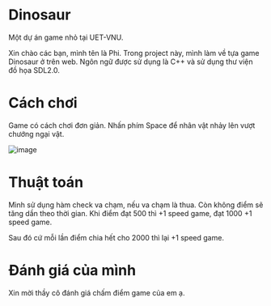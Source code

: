 # Dinosaur
Một dự án game nhỏ tại UET-VNU.

Xin chào các bạn, mình tên là Phi. Trong project này, mình làm về tựa game Dinosaur ở trên web. Ngôn ngữ được sử dụng là C++ và sử dụng thư viện đồ họa SDL2.0.

# Cách chơi
Game có cách chơi đơn giản. Nhấn phím Space để nhân vật nhảy lên vượt chướng ngại vật.

![image](https://user-images.githubusercontent.com/100513675/170081540-1ca3d62a-45fe-471f-8147-49b34c5eec0b.png)

# Thuật toán
Mình sử dụng hàm check va chạm, nếu va chạm là thua. Còn không điểm sẽ tăng dần theo thời gian. Khi điểm đạt 500 thì +1 speed game, đạt 1000 +1 speed game.

Sau đó cứ mỗi lần điểm chia hết cho 2000 thì lại +1 speed game.

# Đánh giá của mình
Xin mời thầy cô đánh giá chấm điểm game của em ạ.


